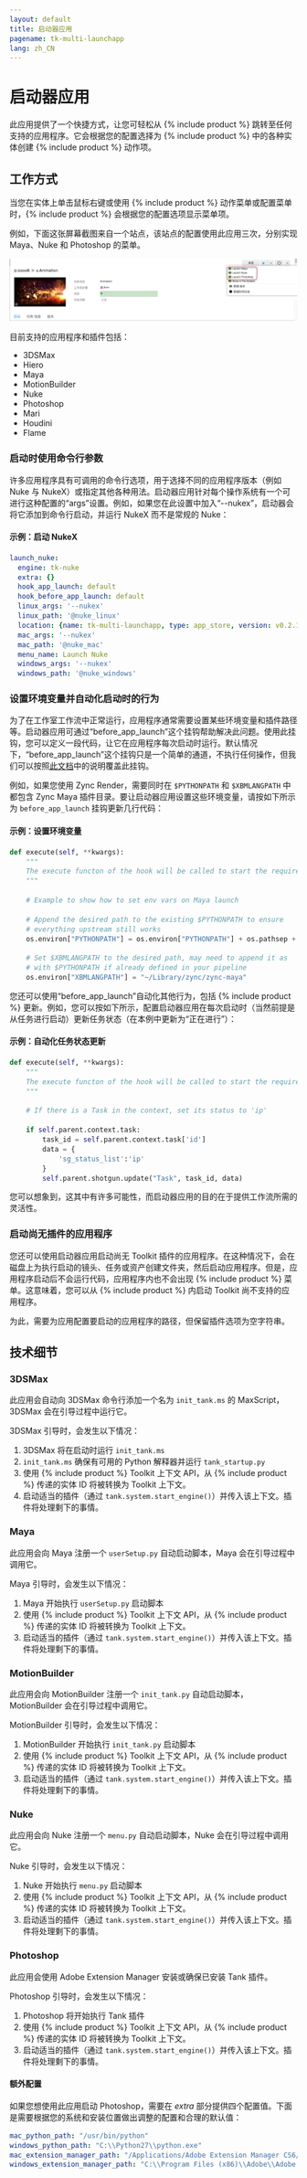 ```yaml
---
layout: default
title: 启动器应用
pagename: tk-multi-launchapp
lang: zh_CN
---
```


# 启动器应用

此应用提供了一个快捷方式，让您可轻松从 {% include product %} 跳转至任何支持的应用程序。它会根据您的配置选择为 {% include product %} 中的各种实体创建 {% include product %} 动作项。

## 工作方式

当您在实体上单击鼠标右键或使用 {% include product %} 动作菜单或配置菜单时，{% include product %} 会根据您的配置选项显示菜单项。

例如，下面这张屏幕截图来自一个站点，该站点的配置使用此应用三次，分别实现 Maya、Nuke 和 Photoshop 的菜单。

![Tank 动作菜单](../images/apps/multi-launchapp-tank_actions_menu.png)

目前支持的应用程序和插件包括：

* 3DSMax
* Hiero
* Maya
* MotionBuilder
* Nuke
* Photoshop
* Mari
* Houdini
* Flame

### 启动时使用命令行参数

许多应用程序具有可调用的命令行选项，用于选择不同的应用程序版本（例如 Nuke 与 NukeX）或指定其他各种用法。启动器应用针对每个操作系统有一个可进行这种配置的“args”设置。例如，如果您在此设置中加入“--nukex”，启动器会将它添加到命令行启动，并运行 NukeX 而不是常规的 Nuke：

#### 示例：启动 NukeX

```yaml
launch_nuke:
  engine: tk-nuke
  extra: {}
  hook_app_launch: default
  hook_before_app_launch: default
  linux_args: '--nukex'
  linux_path: '@nuke_linux'
  location: {name: tk-multi-launchapp, type: app_store, version: v0.2.15}
  mac_args: '--nukex'
  mac_path: '@nuke_mac'
  menu_name: Launch Nuke
  windows_args: '--nukex'
  windows_path: '@nuke_windows'
```
### 设置环境变量并自动化启动时的行为

为了在工作室工作流中正常运行，应用程序通常需要设置某些环境变量和插件路径等。启动器应用可通过“before_app_launch”这个挂钩帮助解决此问题。使用此挂钩，您可以定义一段代码，让它在应用程序每次启动时运行。默认情况下，“before_app_launch”这个挂钩只是一个简单的通道，不执行任何操作，但我们可以按照<a href='https://developer.shotgridsoftware.com/zh_CN/425b1da4/#hooks'>此文档</a>中的说明覆盖此挂钩。

例如，如果您使用 Zync Render，需要同时在 `$PYTHONPATH` 和 `$XBMLANGPATH` 中都包含 Zync Maya 插件目录。要让启动器应用设置这些环境变量，请按如下所示为 `before_app_launch` 挂钩更新几行代码：

#### 示例：设置环境变量

```python
def execute(self, **kwargs):
    """
    The execute functon of the hook will be called to start the required application        
    """

    # Example to show how to set env vars on Maya launch

    # Append the desired path to the existing $PYTHONPATH to ensure
    # everything upstream still works
    os.environ["PYTHONPATH"] = os.environ["PYTHONPATH"] + os.pathsep + "~/Library/zync/zync-maya"

    # Set $XBMLANGPATH to the desired path, may need to append it as
    # with $PYTHONPATH if already defined in your pipeline
    os.environ["XBMLANGPATH"] = "~/Library/zync/zync-maya"
```

您还可以使用“before_app_launch”自动化其他行为，包括 {% include product %} 更新。例如，您可以按如下所示，配置启动器应用在每次启动时（当然前提是从任务进行启动）更新任务状态（在本例中更新为“正在进行”）：

#### 示例：自动化任务状态更新

```python
def execute(self, **kwargs):
    """
    The execute functon of the hook will be called to start the required application        
    """

    # If there is a Task in the context, set its status to 'ip'

    if self.parent.context.task:
        task_id = self.parent.context.task['id']
        data = {
            'sg_status_list':'ip'
        }
        self.parent.shotgun.update("Task", task_id, data)
```

您可以想象到，这其中有许多可能性，而启动器应用的目的在于提供工作流所需的灵活性。

### 启动尚无插件的应用程序

您还可以使用启动器应用启动尚无 Toolkit 插件的应用程序。在这种情况下，会在磁盘上为执行启动的镜头、任务或资产创建文件夹，然后启动应用程序。但是，应用程序启动后不会运行代码，应用程序内也不会出现 {% include product %} 菜单。这意味着，您可以从 {% include product %} 内启动 Toolkit 尚不支持的应用程序。 

为此，需要为应用配置要启动的应用程序的路径，但保留插件选项为空字符串。

## 技术细节

### 3DSMax

此应用会自动向 3DSMax 命令行添加一个名为 `init_tank.ms` 的 MaxScript，3DSMax 会在引导过程中运行它。

3DSMax 引导时，会发生以下情况：

1. 3DSMax 将在启动时运行 `init_tank.ms`
1. `init_tank.ms` 确保有可用的 Python 解释器并运行 `tank_startup.py`
1. 使用 {% include product %} Toolkit 上下文 API，从 {% include product %} 传递的实体 ID 将被转换为 Toolkit 上下文。 
1. 启动适当的插件（通过 `tank.system.start_engine()`）并传入该上下文。插件将处理剩下的事情。

### Maya

此应用会向 Maya 注册一个 `userSetup.py` 自动启动脚本，Maya 会在引导过程中调用它。 

Maya 引导时，会发生以下情况：

1. Maya 开始执行 `userSetup.py` 启动脚本
1. 使用 {% include product %} Toolkit 上下文 API，从 {% include product %} 传递的实体 ID 将被转换为 Toolkit 上下文。 
1. 启动适当的插件（通过 `tank.system.start_engine()`）并传入该上下文。插件将处理剩下的事情。

### MotionBuilder

此应用会向 MotionBuilder 注册一个 `init_tank.py` 自动启动脚本，MotionBuilder 会在引导过程中调用它。 

MotionBuilder 引导时，会发生以下情况：

1. MotionBuilder 开始执行 `init_tank.py` 启动脚本
1. 使用 {% include product %} Toolkit 上下文 API，从 {% include product %} 传递的实体 ID 将被转换为 Toolkit 上下文。 
1. 启动适当的插件（通过 `tank.system.start_engine()`）并传入该上下文。插件将处理剩下的事情。

### Nuke

此应用会向 Nuke 注册一个 `menu.py` 自动启动脚本，Nuke 会在引导过程中调用它。 

Nuke 引导时，会发生以下情况：

1. Nuke 开始执行 `menu.py` 启动脚本
1. 使用 {% include product %} Toolkit 上下文 API，从 {% include product %} 传递的实体 ID 将被转换为 Toolkit 上下文。 
1. 启动适当的插件（通过 `tank.system.start_engine()`）并传入该上下文。插件将处理剩下的事情。

### Photoshop

此应用会使用 Adobe Extension Manager 安装或确保已安装 Tank 插件。

Photoshop 引导时，会发生以下情况：

1. Photoshop 将开始执行 Tank 插件
1. 使用 {% include product %} Toolkit 上下文 API，从 {% include product %} 传递的实体 ID 将被转换为 Toolkit 上下文。 
1. 启动适当的插件（通过 `tank.system.start_engine()`）并传入该上下文。插件将处理剩下的事情。

#### 额外配置

如果您想使用此应用启动 Photoshop，需要在 _extra_ 部分提供四个配置值。下面是需要根据您的系统和安装位置做出调整的配置和合理的默认值：

```yaml
mac_python_path: "/usr/bin/python"
windows_python_path: "C:\\Python27\\python.exe"
mac_extension_manager_path: "/Applications/Adobe Extension Manager CS6/Adobe Extension Manager CS6.app"
windows_extension_manager_path: "C:\\Program Files (x86)\\Adobe\\Adobe Extension Manager CS6\\XManCommand.exe"
```